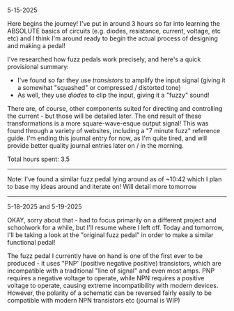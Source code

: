 5-15-2025 

Here begins the journey! I've put in around 3 hours so far into learning the ABSOLUTE basics of circuits (e.g. diodes, resistance, current, voltage, etc etc) and I think I'm around ready to begin the actual process of designing and making a pedal!

I've researched how fuzz pedals work precisely, and here's a quick provisional summary:

- I've found so far they use *transistors* to amplify the input signal (giving it a somewhat "squashed" or compressed / distorted tone) 
- As well, they use *diodes* to clip the input, giving it a "fuzzy" sound! 

There are, of course, other components suited for directing and controlling the current - but those will be detailed later. The end result of these transformations is a more square-wave-esque output signal! 
This was found through a variety of websites, including a "7 minute fuzz" reference guide. 
I'm ending this journal entry for now, as I'm quite tired, and will provide better quality journal entries later on / in the morning.

Total hours spent: 3.5

---

Note: I've found a similar fuzz pedal lying around as of ~10:42 which I plan to base my ideas around and iterate on! Will detail more tomorrow

---

5-18-2025 and 5-19-2025

OKAY, sorry about that - had to focus primarily on a different project and schoolwork for a while, but I'll resume where I left off. Today and tomorrow, I'll be taking a look at the "original fuzz pedal" in order to make a similar functional pedal!

The fuzz pedal I currently have on hand is one of the first ever to be produced - it uses "PNP' (positive negative positive) transistors, which are incompatible with a traditional "line of signal" and even most amps. PNP requires a negative voltage to operate, while NPN requires a positive voltage to operate, causing extreme incompatibility with modern devices. However, the polarity of a schematic can be reversed fairly easily to be compatible with modern NPN transistors etc (journal is WIP)
